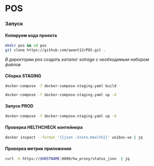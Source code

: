 # POS 

### Запуск

#### Копируем кода проекта 

```bash
mkdir pos && cd pos
git clone https://github.com/awant13/POS.git .
```
*В директории pos создать каталог sotrage c необходимым набором файлов*

#### Сборка STAGING

```bash
docker-compose -f docker-compose-staging.yaml build
```

```bash
docker-compose -f docker-compose-staging.yaml up -d 
```

#### Запуск PROD

```bash
docker-compose -f docker-compose-staging.yaml up -d 
```

#### Проверка HELTHCHECK контейнера

```bash
docker inspect --format '{{json .State.Health}}' unibox-ve | jq
```
#### Проверка метрик приложения 

```bash
curl -k https://$HOSTNAME:8000/hw_proxy/status_json  | jq
```
